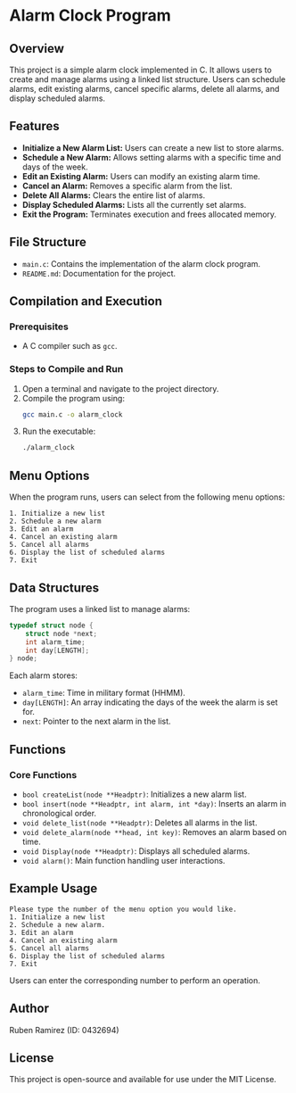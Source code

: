 # Alarm Clock Program

## Overview
This project is a simple alarm clock implemented in C. It allows users to create and manage alarms using a linked list structure. Users can schedule alarms, edit existing alarms, cancel specific alarms, delete all alarms, and display scheduled alarms.

## Features
- **Initialize a New Alarm List:** Users can create a new list to store alarms.
- **Schedule a New Alarm:** Allows setting alarms with a specific time and days of the week.
- **Edit an Existing Alarm:** Users can modify an existing alarm time.
- **Cancel an Alarm:** Removes a specific alarm from the list.
- **Delete All Alarms:** Clears the entire list of alarms.
- **Display Scheduled Alarms:** Lists all the currently set alarms.
- **Exit the Program:** Terminates execution and frees allocated memory.

## File Structure
- `main.c`: Contains the implementation of the alarm clock program.
- `README.md`: Documentation for the project.

## Compilation and Execution
### Prerequisites
- A C compiler such as `gcc`.

### Steps to Compile and Run
1. Open a terminal and navigate to the project directory.
2. Compile the program using:
   ```bash
   gcc main.c -o alarm_clock
   ```
3. Run the executable:
   ```bash
   ./alarm_clock
   ```

## Menu Options
When the program runs, users can select from the following menu options:
```
1. Initialize a new list
2. Schedule a new alarm
3. Edit an alarm
4. Cancel an existing alarm
5. Cancel all alarms
6. Display the list of scheduled alarms
7. Exit
```

## Data Structures
The program uses a linked list to manage alarms:
```c
typedef struct node {
    struct node *next;
    int alarm_time;
    int day[LENGTH];
} node;
```
Each alarm stores:
- `alarm_time`: Time in military format (HHMM).
- `day[LENGTH]`: An array indicating the days of the week the alarm is set for.
- `next`: Pointer to the next alarm in the list.

## Functions
### Core Functions
- `bool createList(node **Headptr)`: Initializes a new alarm list.
- `bool insert(node **Headptr, int alarm, int *day)`: Inserts an alarm in chronological order.
- `void delete_list(node **Headptr)`: Deletes all alarms in the list.
- `void delete_alarm(node **head, int key)`: Removes an alarm based on time.
- `void Display(node **Headptr)`: Displays all scheduled alarms.
- `void alarm()`: Main function handling user interactions.

## Example Usage
```
Please type the number of the menu option you would like.
1. Initialize a new list
2. Schedule a new alarm.
3. Edit an alarm
4. Cancel an existing alarm
5. Cancel all alarms
6. Display the list of scheduled alarms
7. Exit
```
Users can enter the corresponding number to perform an operation.

## Author
Ruben Ramirez (ID: 0432694)

## License
This project is open-source and available for use under the MIT License.
